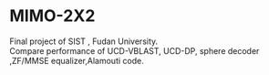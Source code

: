 # MIMO-2X2
Final project of SIST , Fudan University.     
Compare performance of UCD-VBLAST, UCD-DP, sphere decoder ,ZF/MMSE equalizer,Alamouti code.
